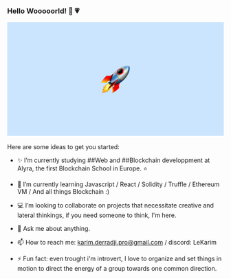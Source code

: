 ### Hello Wooooorld! 👋 :heartpulse:
![image](1f680.png)

Here are some ideas to get you started:

- :sparkles: I’m currently studying ##Web and ##Blockchain developpment at Alyra, the first Blockchain School in Europe. :star:

- 🌱 I’m currently learning Javascript / React / Solidity / Truffle / Ethereum VM / And all things Blockchain :) 

-  :computer: I’m looking to collaborate on projects that necessitate creative and lateral thinkings, if you need someone to think, I'm here. 

- 💬 Ask me about anything.

- 📫 How to reach me: karim.derradji.pro@gmail.com / discord: LeKarim

- ⚡ Fun fact: even trought i'm introvert, I love to organize and set things in motion to direct the energy of a group towards one common direction. 
